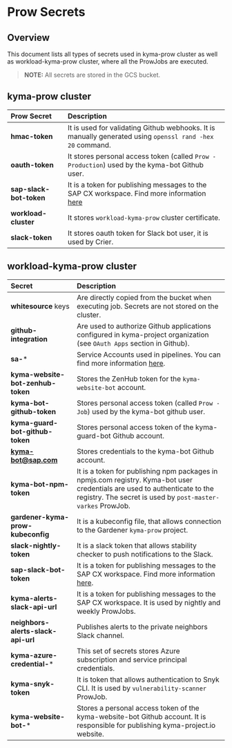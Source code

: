 
# Prow Secrets

## Overview

This document lists all types of secrets used in kyma-prow cluster as well as workload-kyma-prow cluster, where all the ProwJobs are executed.
>**NOTE:** All secrets are stored in the GCS bucket.


## kyma-prow cluster

| Prow Secret   | Description | 
| :---------- | :---------------- | 
| **hmac-token**| It is used for validating Github webhooks. It is manually generated using `openssl rand -hex 20` command.| 
| **oauth-token**| It stores personal access token (called `Prow - Production`) used by the kyma-bot Github user. | 
|**sap-slack-bot-token**| It is a token for publishing messages to the SAP CX workspace. Find more information [here](https://api.slack.com/docs/token-types#bot) |
|**workload-cluster**| It stores `workload-kyma-prow` cluster certificate. |
| **slack-token** | It stores oauth token for Slack bot user, it is used by Crier. |

## workload-kyma-prow cluster

| Secret   | Description | 
| :---------- | :---------------- | 
| **whitesource** keys | Are directly copied from the bucket when executing job. Secrets are not stored on the cluster. | 
| **github-integration** | Are used to authorize Github applications configured in kyma-project organization (see `OAuth Apps` section in Github).|
| **sa-*** | Service Accounts used in pipelines. You can find more information [here](/docs/prow/authorization.md).| 
| **kyma-website-bot-zenhub-token** | Stores the ZenHub token for the `kyma-website-bot` account.| 
| **kyma-bot-github-token**| Stores personal access token (called `Prow - Job`) used by the kyma-bot github user.| 
| **kyma-guard-bot-github-token** | Stores personal access token of the kyma-guard-bot Github account.| 
| **kyma-bot@sap.com**| Stores credentials to the kyma-bot Github account. |
| **kyma-bot-npm-token** | It is a token for publishing npm packages in npmjs.com registry. Kyma-bot user credentials are used to authenticate to the registry. The secret is used by `post-master-varkes` ProwJob. |
| **gardener-kyma-prow-kubeconfig** | It is a kubeconfig file, that allows connection to the Gardener `kyma-prow` project.| 
| **slack-nightly-token**| It is a slack token that allows stability checker to push notifications to the Slack. | 
| **sap-slack-bot-token** | It is a token for publishing messages to the SAP CX workspace. Find more information [here](https://api.slack.com/docs/token-types#bot).|
| **kyma-alerts-slack-api-url** | It is a token for publishing messages to the SAP CX workspace.  It is used by nightly and weekly ProwJobs.|
| **neighbors-alerts-slack-api-url** | Publishes alerts to the private neighbors Slack channel.|
| **kyma-azure-credential-*** | This set of secrets stores Azure subscription and service principal credentials. |
| **kyma-snyk-token** | It is token that allows authentication to Snyk CLI. It is used by `vulnerability-scanner` ProwJob. |
| **kyma-website-bot-*** | Stores a personal access token of the kyma-website-bot Github account. It is responsible for publishing kyma-project.io website. |
